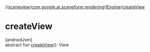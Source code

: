 //[sceneview](../../../index.md)/[com.google.ar.sceneform.rendering](../index.md)/[IEngine](index.md)/[createView](create-view.md)

# createView

[androidJvm]\
abstract fun [createView](create-view.md)(): View
